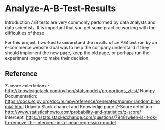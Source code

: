 # Analyze-A-B-Test-Results

Introduction
A/B tests are very commonly performed by data analysts and data scientists. It is important that you get some practice working with the difficulties of these

For this project, I worked to understand the results of an A/B test run by an e-commerce website.Goal was to help the company understand if they should implement the new page, keep the old page, or perhaps run the experiment longer to make their decision.

## Reference
Z-score calculations : http://knowledgetack.com/python/statsmodels/proportions_ztest/
Numpy Documentation: https://docs.scipy.org/doc/numpy/reference/generated/numpy.random.binomial.html
Udacity Slack channel and Knowledge page
Z-Score definition : http://www.statisticshowto.com/probability-and-statistics/z-score/
Intercept: https://stats.stackexchange.com/questions/7948/when-is-it-ok-to-remove-the-intercept-in-a-linear-regression-model
